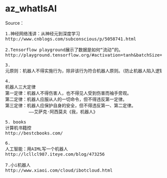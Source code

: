 # az_whatIsAI

Source：
<pre>
1.神经网络浅讲：从神经元到深度学习
http://www.cnblogs.com/subconscious/p/5058741.html

2.Tensorflow playground展示了数据是如何“流动”的。
http://playground.tensorflow.org/#activation=tanh&batchSize=10&dataset=circle&regDataset=reg-gauss&learningRate=0.03&regularizationRate=0&noise=0&networkShape=4,2&seed=0.25784&showTestData=false&discretize=false&percTrainData=50&x=true&y=true&xTimesY=false&xSquared=false&ySquared=false&cosX=false&sinX=false&cosY=false&sinY=false&collectStats=false&problem=regression&initZero=false&hideText=false

3.
元原则：机器人不得实施行为，除非该行为符合机器人原则。（防止机器人陷入逻辑两难困境而当机）第零原则：机器人不得伤害人类整体，或者因不作为致使人类整体受到伤害。第一原则：除非违反高阶原则，机器人不得伤害人类个体，或者因不作为致使人类个体受到伤害。第二原则：机器人必须服从人类的命令，除非该命令与高阶原则抵触。机器人必须服从上级机器人的命令，除非该命令与高阶原则抵触。（处理机器人之间的命令传递问题）第三原则：如不与高阶原则抵触，机器人必须保护上级机器人和自己之存在。第四原则：除非违反高阶原则，机器人必须执行内置程序赋予的职能。（处理机器人在没有收到命令情况下的行为）繁殖原则：机器人不得参与机器人的设计和制造，除非新机器人的行为符合机器人原则。（防止机器人通过设计制造无原则机器人而打破机器人原则）

4.
机器人三大定律
第一定律：机器人不得伤害人，也不得见人受到伤害而袖手旁观。
第二定律：机器人应服从人的一切命令，但不得违反第一定律。
第三定律：机器人应保护自身的安全，但不得违反第一、第二定律。
         ——艾萨克·阿西莫夫《我，机器人》
         
5. books
计算机书籍控
http://bestcbooks.com/

6.
人工智能：用AIML写一个机器人
http://lcllcl987.iteye.com/blog/473256

7.小i机器人
http://www.xiaoi.com/cloud/ibotcloud.html

</pre>
